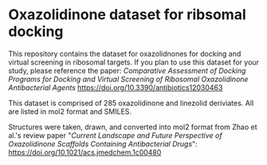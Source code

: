 # Oxazolidinone dataset for ribsomal docking
This repository contains the dataset for oxazolidnones for docking and virtual screening in ribosomal targets.
If you plan to use this dataset for your study, please reference the paper: *Comparative Assessment of Docking Programs for Docking and Virtual Screening of Ribosomal Oxazolidinone Antibacterial Agents* https://doi.org/10.3390/antibiotics12030463

This dataset is comprised of 285 oxazolidinone and linezolid deriviates. All are listed in mol2 format and SMILES.

Structures were taken, drawn, and converted into mol2 format from Zhao et al.'s review paper "_Current Landscape and Future Perspective of Oxazolidinone Scaffolds Containing Antibacterial Drugs_": https://doi.org/10.1021/acs.jmedchem.1c00480
